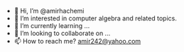 - 👋 Hi, I’m @amirhachemi
- 👀 I’m interested in computer algebra and related topics.
- 🌱 I’m currently learning ...
- 💞️ I’m looking to collaborate on ...
- 📫 How to reach me? amir242@yahoo.com

<!---
amirhachemi/amirhachemi is a ✨ special ✨ repository because its `README.md` (this file) appears on your GitHub profile.
You can click the Preview link to take a look at your changes.
--->
